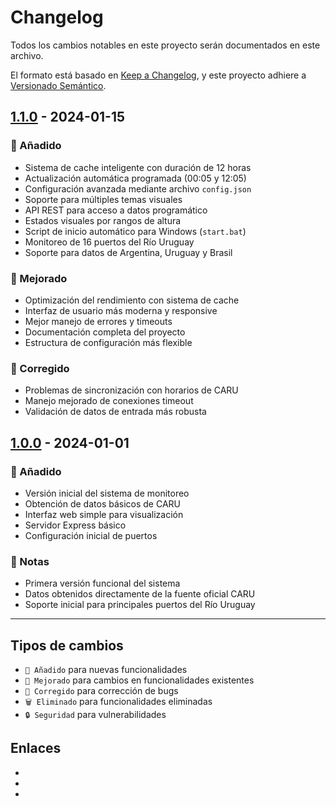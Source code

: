 # Changelog

Todos los cambios notables en este proyecto serán documentados en este archivo.

El formato está basado en [Keep a Changelog](https://keepachangelog.com/es-ES/1.0.0/),
y este proyecto adhiere a [Versionado Semántico](https://semver.org/lang/es/).

## [1.1.0] - 2024-01-15

### 🎉 Añadido
- Sistema de cache inteligente con duración de 12 horas
- Actualización automática programada (00:05 y 12:05)
- Configuración avanzada mediante archivo `config.json`
- Soporte para múltiples temas visuales
- API REST para acceso a datos programático
- Estados visuales por rangos de altura
- Script de inicio automático para Windows (`start.bat`)
- Monitoreo de 16 puertos del Río Uruguay
- Soporte para datos de Argentina, Uruguay y Brasil

### 🔧 Mejorado
- Optimización del rendimiento con sistema de cache
- Interfaz de usuario más moderna y responsive
- Mejor manejo de errores y timeouts
- Documentación completa del proyecto
- Estructura de configuración más flexible

### 🐛 Corregido
- Problemas de sincronización con horarios de CARU
- Manejo mejorado de conexiones timeout
- Validación de datos de entrada más robusta

## [1.0.0] - 2024-01-01

### 🎉 Añadido
- Versión inicial del sistema de monitoreo
- Obtención de datos básicos de CARU
- Interfaz web simple para visualización
- Servidor Express básico
- Configuración inicial de puertos

### 📝 Notas
- Primera versión funcional del sistema
- Datos obtenidos directamente de la fuente oficial CARU
- Soporte inicial para principales puertos del Río Uruguay

---

## Tipos de cambios

- `🎉 Añadido` para nuevas funcionalidades
- `🔧 Mejorado` para cambios en funcionalidades existentes
- `🐛 Corregido` para corrección de bugs
- `🗑️ Eliminado` para funcionalidades eliminadas
- `🔒 Seguridad` para vulnerabilidades

## Enlaces

- [Sin lanzar]: https://github.com/ChiNoZarini/rio-uruguay-monitor/compare/v1.1.0...HEAD
- [1.1.0]: https://github.com/ChiNoZarini/rio-uruguay-monitor/compare/v1.0.0...v1.1.0
- [1.0.0]: https://github.com/ChiNoZarini/rio-uruguay-monitor/releases/tag/v1.0.0